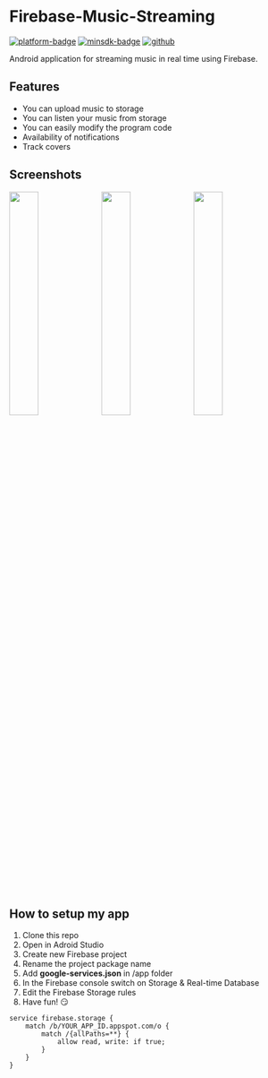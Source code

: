 # Firebase-Music-Streaming

[github]:           https://github.com/Fut1le/Firebase-Music-Streaming
[platform-badge]:   https://img.shields.io/badge/Platform-Android-F3745F.svg
[minsdk-badge]:     https://img.shields.io/badge/minSdkVersion-16-F3745F.svg

[![platform-badge]][github]
[![minsdk-badge]][github]
[![github]][github]

<!------------------------------------------------------------------------->

Android application for streaming music in real time using Firebase.

## Features
- You can upload music to storage
- You can listen your music from storage
- You can easily modify the program code
- Availability of notifications
- Track covers

## Screenshots
<div style="dispaly:flex">
    <img src="https://github.com/Fut1le/Firebase-Music-Streaming/blob/main/images/1.jpg" width="32%">
    <img src="https://github.com/Fut1le/Firebase-Music-Streaming/blob/main/images/2.jpg" width="32%">
    <img src="https://github.com/Fut1le/Firebase-Music-Streaming/blob/main/images/3.jpg" width="32%">
</div>

## How to setup my app
1. Clone this repo
2. Open in Adroid Studio
3. Create new Firebase project
4. Rename the project package name
5. Add **google-services.json** in /app folder
6. In the Firebase console switch on Storage & Real-time Database
7. Edit the Firebase Storage rules
8. Have fun! 😏

```
service firebase.storage {
    match /b/YOUR_APP_ID.appspot.com/o {
        match /{allPaths=**} {
            allow read, write: if true;
        }
    }
}
```
